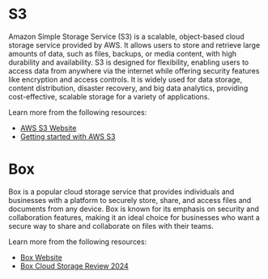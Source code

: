 # S3

Amazon Simple Storage Service (S3) is a scalable, object-based cloud storage service provided by AWS. It allows users to store and retrieve large amounts of data, such as files, backups, or media content, with high durability and availability. S3 is designed for flexibility, enabling users to access data from anywhere via the internet while offering security features like encryption and access controls. It is widely used for data storage, content distribution, disaster recovery, and big data analytics, providing cost-effective, scalable storage for a variety of applications.

Learn more from the following resources:

- [AWS S3 Website](https://aws.amazon.com/pm/serv-s3/?gclid=Cj0KCQjwrp-3BhDgARIsAEWJ6SyhAtgc3NJbsxaAXVbWEOW5gG-XFH51jIc8SxahYSxNJ501l9soUA0aAnEjEALw_wcB&trk=777b3ec4-de01-41fb-aa63-cde3d034a89e&sc_channel=ps&ef_id=Cj0KCQjwrp-3BhDgARIsAEWJ6SyhAtgc3NJbsxaAXVbWEOW5gG-XFH51jIc8SxahYSxNJ501l9soUA0aAnEjEALw_wcB:G:s&s_kwcid=AL!4422!3!638364429346!e!!g!!aws%20s3!19096959014!142655567183)
- [Getting started with AWS S3](https://www.youtube.com/watch?v=e6w9LwZJFIA)

# Box

Box is a popular cloud storage service that provides individuals and businesses with a platform to securely store, share, and access files and documents from any device. Box is known for its emphasis on security and collaboration features, making it an ideal choice for businesses who want a secure way to share and collaborate on files with their teams.

Learn more from the following resources:

- [Box Website](https://www.box.com/en-gb/home)
- [Box Cloud Storage Review 2024](https://www.youtube.com/watch?v=ktNDLO1T96c)
